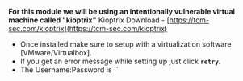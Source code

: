 
**For this module we will be using an intentionally vulnerable virtual machine called "kioptrix"**
Kioptrix Download - [https://tcm-sec.com/kioptrix](https://tcm-sec.com/kioptrix)

- Once installed make sure to setup with a virtualization software [VMware/Virtualbox].
- If you get an error message while setting up just click **`retry`**.
- The Username:Password is ``



